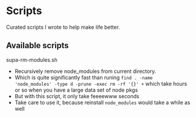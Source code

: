 # Scripts

Curated scripts I wrote to help make life better.

## Available scripts

supa-rm-modules.sh

- Recursively remove node_modules from current directory.
- Which is quite significantly fast than runing `find . -name 'node_modules' -type d -prune -exec rm -rf '{}' +` which take hours or so when you have a large data set of node pkgs
- But with this script, it only take feeeewww seconds
- Take care to use it, because reinstall `node_modules` would take a while as well
